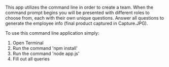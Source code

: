 This app utilizes the command line in order to create a team. When the command prompt begins you will be presented with different roles to choose from, each with their own unique questions. Answer all questions to generate the employee info (final product captured in Capture.JPG).

To use this command line application simply:

1. Open Terminal 
2. Run the command 'npm install'
3. Run the command 'node app.js'
4. Fill out all queries
